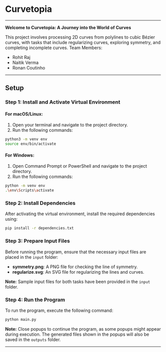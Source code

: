 
# Curvetopia

---

**Welcome to Curvetopia: A Journey into the World of Curves**

This project involves processing 2D curves from polylines to cubic Bézier curves, with tasks that include regularizing curves, exploring symmetry, and completing incomplete curves.
Team Members:
- Rohit Raj
- Naitik Verma
- Ronan Coutinho

---

## Setup

### Step 1: Install and Activate Virtual Environment

#### For macOS/Linux:

1. Open your terminal and navigate to the project directory.
2. Run the following commands:

```bash
python3 -m venv env
source env/bin/activate
```

#### For Windows:

1. Open Command Prompt or PowerShell and navigate to the project directory.
2. Run the following commands:

```bash
python -m venv env
.\env\Scripts\activate
```

### Step 2: Install Dependencies

After activating the virtual environment, install the required dependencies using:

```bash
pip install -r dependencies.txt
```

### Step 3: Prepare Input Files

Before running the program, ensure that the necessary input files are placed in the `input` folder:

- **symmetry.png**: A PNG file for checking the line of symmetry.
- **regularize.svg**: An SVG file for regularizing the lines and curves.

**Note:** Sample input files for both tasks have been provided in the `input` folder.

### Step 4: Run the Program

To run the program, execute the following command:

```bash
python main.py
```

**Note:** Close popups to continue the program, as some popups might appear during execution. The generated files shown in the popups will also be saved in the `outputs` folder.

---

